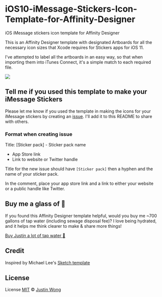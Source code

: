 # iOS10-iMessage-Stickers-Icon-Template-for-Affinity-Designer
 iOS iMessage stickers icon template for Affinity Designer

This is an Affinity Designer template with designated Artboards for all the necessary icon sizes that Xcode requires for Stickers apps for iOS 11.

I've attempted to label all the artboards in an easy way, so that when importing them into iTunes Connect, it's a simple match to each required file. 

![](https://user-images.githubusercontent.com/1584142/35199892-da16ea8c-fed2-11e7-857d-33a3d2becd88.png)

## Tell me if you used this template to make your iMessage Stickers

Please let me know if you used the template in making the icons for your iMessage stickers by creating an [issue](https://github.com/wongjustin99/iOS10-iMessage-Stickers-Icon-Template-for-Affinity-Designer/issues/new). I'll add it to this README to share with others. 

### Format when creating issue

Title: [Sticker pack] - Sticker pack name
- App Store link
- Link to website or Twitter handle

Title for the new issue should have `[Sticker pack]` then a hyphen and the name of your sticker pack.

In the comment, place your app store link and a link to either your website or a public handle like Twitter.

## Buy me a glass of :whale:

If you found this Affinity Designer template helpful, would you buy me ~700 gallons of tap water (including sewage disposal fee)? I love being hydrated, and it helps me think clearer to make & share more things!

<a href="https://paypal.me/wongjustin99/2.00">Buy Justin a lot of tap water :whale:</a>

## Credit

Inspired by Michael Lee's [Sketch template](https://github.com/michaellee/iOS-iMessage-Stickers-Icon-Sketch-Template)

## License
License
[MIT](https://github.com/wongjustin99/iOS10-iMessage-Stickers-Icon-Template-for-Affinity-Designer/blob/master/LICENSE.md) © [Justin Wong](https://twitter.com/fulltimeuser)
